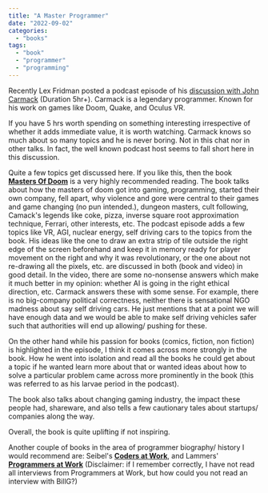 ```yaml
---
title: "A Master Programmer"
date: "2022-09-02"
categories: 
  - "books"
tags: 
  - "book"
  - "programmer"
  - "programming"
---
```


Recently Lex Fridman posted a podcast episode of his [discussion with John Carmack](https://www.youtube.com/watch?v=I845O57ZSy4) (Duration 5hr+). Carmack is a legendary programmer. Known for his work on games like Doom, Quake, and Oculus VR.

If you have 5 hrs worth spending on something interesting irrespective of whether it adds immediate value, it is worth watching. Carmack knows so much about so many topics and he is never boring. Not in this chat nor in other talks. In fact, the well known podcast host seems to fall short here in this discussion.

Quite a few topics get discussed here. If you like this, then the book **[Masters Of Doom](https://en.wikipedia.org/wiki/Masters_of_Doom)** is a very highly recommended reading. The book talks about how the masters of doom got into gaming, programming, started their own company, fell apart, why violence and gore were central to their games and game changing (no pun intended.), dungeon masters, cult following, Camack's legends like coke, pizza, inverse square root approximation technique, Ferrari, other interests, etc. The podcast episode adds a few topics like VR, AGI, nuclear energy, self driving cars to the topics from the book. His ideas like the one to draw an extra strip of tile outside the right edge of the screen beforehand and keep it in memory ready for player movement on the right and why it was revolutionary, or the one about not re-drawing all the pixels, etc. are discussed in both (book and video) in good detail. In the video, there are some no-nonsense answers which make it much better in my opinion: whether AI is going in the right ethical direction, etc. Carmack answers these with some sense. For example, there is no big-company political correctness, neither there is sensational NGO madness about say self driving cars. He just mentions that at a point we will have enough data and we would be able to make self driving vehicles safer such that authorities will end up allowing/ pushing for these.

On the other hand while his passion for books (comics, fiction, non fiction) is highlighted in the episode, I think it comes across more strongly in the book. How he went into isolation and read all the books he could get about a topic if he wanted learn more about that or wanted ideas about how to solve a particular problem came across more prominently in the book (this was referred to as his larvae period in the podcast).

The book also talks about changing gaming industry, the impact these people had, shareware, and also tells a few cautionary tales about startups/ companies along the way.

Overall, the book is quite uplifting if not inspiring.

Another couple of books in the area of programmer biography/ history I would recommend are: Seibel's **[Coders at Work](https://en.wikipedia.org/wiki/Coders_at_Work)**, and Lammers' **[Programmers at Work](https://www.goodreads.com/book/show/2092682.Programmers_at_Work)** (Disclaimer: if I remember correctly, I have not read all interviews from Programmers at Work, but how could you not read an interview with BillG?)
